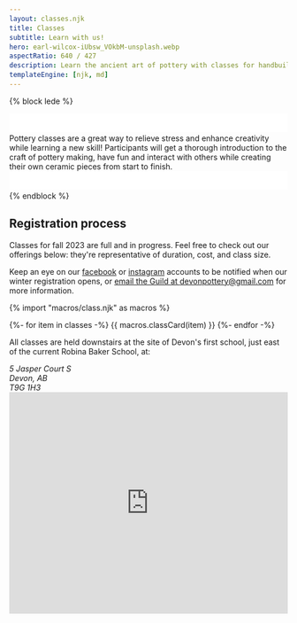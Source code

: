 ```yaml
---
layout: classes.njk
title: Classes
subtitle: Learn with us!
hero: earl-wilcox-iUbsw_VOkbM-unsplash.webp
aspectRatio: 640 / 427
description: Learn the ancient art of pottery with classes for handbuilding and throwing on the wheel.
templateEngine: [njk, md]
---
```


{% block lede %}
<div class="classes-lede">
    <img src="/statics/curve.svg" class="curve" inline>
    <section>
        Pottery classes are a great way to relieve stress and enhance creativity while
        learning a new skill! Participants will get a thorough introduction to the craft
        of pottery making, have fun and interact with others while creating their own
        ceramic pieces from start to finish.
    </section>
    <img src="/statics/curve.svg" class="curve" inline>
</div>
{% endblock %}

<section class="flow">

## Registration process

Classes for fall 2023 are full and in progress. Feel free to check out our offerings below: they're representative of duration, cost, and class size.

Keep an eye on our [facebook](https://www.facebook.com/groups/164427301476867/) or [instagram](https://www.instagram.com/devonpottery/?hl=en) accounts to be notified when our winter registration opens, or [email the Guild at devonpottery@gmail.com](mailto:devonpottery@gmail.com) for more information.

<!-- All submissions are reviewed by the class coordinator. We'll email you to confirm your spot, and to send instructions for payment. More details, including cancellation policies, are included on the Google Form. -->

<div id="class-calendar">
{% import "macros/class.njk" as macros %}
 
{%- for item in classes -%}
{{ macros.classCard(item) }}
{%- endfor -%}
<div>
</section>

<section class="flow">

All classes are held downstairs at the site of Devon's first school, just east of the current Robina Baker School, at:

<div class="address">
    <div>
        <address itemscope="itemscope" itemtype="http://data-vocabulary.org/Address">
        <span itemprop="street-address">5 Jasper Court S</span></br>
        <span itemprop="locality">Devon</span>, <span itemprop="region">AB</span></br>
        <span itemprop="postal-code">T9G 1H3</span>
        </address>
    </div>
    <div>
        <iframe width="100%" height="400" frameborder="0" scrolling="no" marginheight="0" marginwidth="0" src="https://maps.google.com/maps?width=100%25&amp;height=600&amp;hl=en&amp;q=5%20Jasper%20Ct%20S,%20Devon,%20AB,%20T9G%201A2+(Devon%20Pottery%20Guild)&amp;t=&amp;z=16&amp;ie=UTF8&amp;iwloc=B&amp;output=embed"></iframe>
    </div>
</div>

</section>